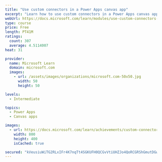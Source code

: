 ```yaml
---
title: "Use custom connectors in a Power Apps canvas app"
excerpt: "Learn how to use custom connectors in a Power Apps canvas app."
webUrl: https://docs.microsoft.com/learn/modules/use-custom-connectors-in-powerapps-canvas-app/
type: course
price: Free
length: PT41M
ratings:
  count: 307
  average: 4.5114007
heat: 31

provider:
  name: Microsoft Learn
  domain: microsoft.com
  images:
    - url: /assets/images/organizations/microsoft.com-50x50.jpg
      width: 50
      height: 50

levels:
  - Intermediate

topics:
  - Power Apps
  - Canvas apps

images:
  - url: https://docs.microsoft.com/learn/achievements/custom-connectors-social.png
    width: 800
    height: 400
    isCached: true

secured: "kVeusiuWiTG2RLxIFr4K7nqTt4SGKUFH0QCGvVtiUHZJo4QoRCGRShGmutDGwQsSV9DQASvb4NgSnqI+lJpM2Po/MjB7cLKrnY7/XSVXGPmfSmVlg5kvUxxQSq6pPoiGGKO46g+ajtkMzHXrOxLW/vQmNNhkMnZpBde8LLTgewJn5NPRsYA7HpvW9si8L45ur0eP+GGO+z+nmfBgzyXcp7VXRNs5LNBjMzIqtMzoi63pnOOvUHKk+OVYR46EWIO6ow3vntJ6ltXXULv8GXZAKQ4hdmUsWhs2sk/s4chhcQCJLXAqJwrPPbkYBNF8S864qgdC6R2FvnJ/HTU0S7wY58FFUGf2tDtaNnMDBGzllJv4vDf1ocK+e0z+sOXEAbLBlZbAOkRlXkn3KkiGeRVkVxlfMq+cCjymWhUXV1JRi00=;Vl7ekGk5dOW26XmkRw7E5Q=="
---
```


